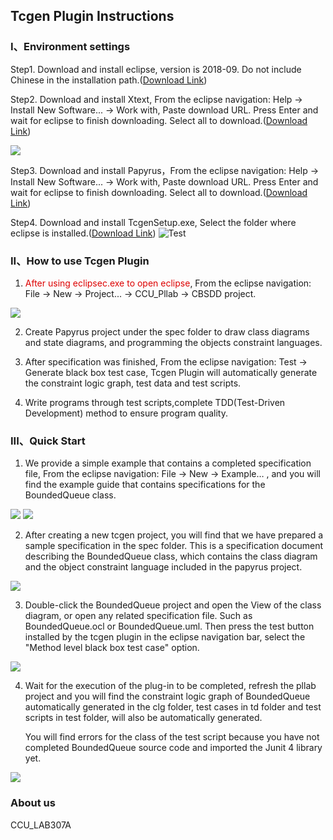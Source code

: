 ## Tcgen Plugin Instructions


### I、Environment settings


  Step1.  Download and install eclipse, version is 2018-09. Do not include Chinese in the installation path.([Download Link](https://www.eclipse.org/downloads/download.php?file=/technology/epp/downloads/release/2018-09/R/eclipse-jee-2018-09-win32-x86_64.zip))
  
  Step2.  Download and install Xtext, From the eclipse navigation: Help -> Install New Software... -> Work with, Paste download URL.
Press Enter and wait for eclipse to finish downloading. Select all to download.([Download Link](https://download.eclipse.org/modeling/tmf/xtext/updates/composite/latest/))  

![](/img/HelpInstall3.png)

  Step3.  Download and install Papyrus，From the eclipse navigation: Help -> Install New Software... -> Work with, Paste download URL.
Press Enter and wait for eclipse to finish downloading. Select all to download.([Download Link](https://download.eclipse.org/modeling/mdt/papyrus/updates/releases/2019-12/))

  Step4.  Download and install TcgenSetup.exe, Select the folder where eclipse is installed.([Download Link](https://drive.google.com/open?id=1YQCuyN-neuGVMSnI0tkjJfIANZYZp-pr))
![Test](/img/20200702/TcgenPluginSetUp.png)

### II、How to use Tcgen Plugin

<ol start = "1">  
  <li>
  <font color="#dd0000">After using eclipsec.exe to open eclipse</font>, From the eclipse navigation: File -> New -> Project... -> CCU_Pllab -> CBSDD project.  
  </li>
</ol>  

![](/img/20200702/CBSDD_NewProj.PNG)

<ol start = "2">  
  <li>
  Create Papyrus project under the spec folder to draw class diagrams and state diagrams, and programming the objects constraint languages.
  </li>
</ol>

<ol start = "3">  
  <li>
  After specification was finished, From the eclipse navigation: Test -> Generate black box test case, Tcgen Plugin will automatically generate the constraint logic graph, test data and test scripts.
  </li>
</ol>

<ol start = "4">  
  <li>
  Write programs through test scripts,complete TDD(Test-Driven Development) method to ensure program quality.
  </li>
</ol>

### III、Quick Start

<ol start = "1">  
  <li>
  We provide a simple example that contains a completed specification file, From the eclipse navigation: File -> New -> Example… , and you will find the example guide that contains specifications for the BoundedQueue class.
  </li>
</ol>  

![](/img/newExample.png)
![](/img/20200702/ExampleWizard.png)

<ol start = "2">  
  <li>
  After creating a new tcgen project, you will find that we have prepared a sample specification in the spec folder.
This is a specification document describing the BoundedQueue class, which contains the class diagram and the object constraint language included in the papyrus project.
  </li>
</ol>  

![](/img/20200702/CBSDD_SPEC.PNG)

<ol start = "3">  
  <li>
  Double-click the BoundedQueue project and open the View of the class diagram, or open any related specification file. Such as BoundedQueue.ocl or BoundedQueue.uml. Then press the test button installed by the tcgen plugin in the eclipse navigation bar, select the "Method level black box test case" option.  
  </li>
</ol>

![](/img/20200702/MENU.PNG)

<ol start = "4">  
  <li>
  <p>Wait for the execution of the plug-in to be completed, refresh the pllab project and you will find the constraint logic graph of BoundedQueue automatically generated in the clg folder, test cases in td folder and test scripts in test folder, will also be automatically generated.</p>
  <p>You will find errors for the class of the test script because you have not completed BoundedQueue source code and imported the Junit 4 library yet.</p>
  </li>
</ol>

![](/img/20200702/output.PNG)

### About us

CCU_LAB307A

